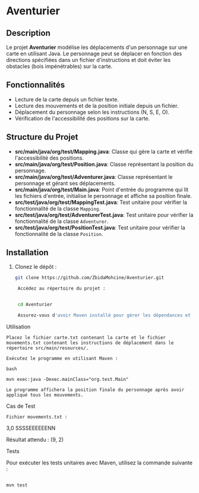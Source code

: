 # Aventurier

## Description

Le projet **Aventurier** modélise les déplacements d'un personnage sur une carte en utilisant Java. Le personnage peut se déplacer en fonction des directions spécifiées dans un fichier d'instructions et doit éviter les obstacles (bois impénétrables) sur la carte.

## Fonctionnalités

- Lecture de la carte depuis un fichier texte.
- Lecture des mouvements et de la position initiale depuis un fichier.
- Déplacement du personnage selon les instructions (N, S, E, O).
- Vérification de l'accessibilité des positions sur la carte.

## Structure du Projet

- **src/main/java/org/test/Mapping.java**: Classe qui gère la carte et vérifie l'accessibilité des positions.
- **src/main/java/org/test/Position.java**: Classe représentant la position du personnage.
- **src/main/java/org/test/Adventurer.java**: Classe représentant le personnage et gérant ses déplacements.
- **src/main/java/org/test/Main.java**: Point d'entrée du programme qui lit les fichiers d'entrée, initialise le personnage et affiche sa position finale.
- **src/test/java/org/test/MappingTest.java**: Test unitaire pour vérifier la fonctionnalité de la classe `Mapping`.
- **src/test/java/org/test/AdventurerTest.java**: Test unitaire pour vérifier la fonctionnalité de la classe `Adventurer`.
- **src/test/java/org/test/PositionTest.java**: Test unitaire pour vérifier la fonctionnalité de la classe `Position`.

## Installation

1. Clonez le dépôt :

   ```bash
   git clone https://github.com/ZbidaMohcine/Aventurier.git

    Accédez au répertoire du projet :


    cd Aventurier

    Assurez-vous d'avoir Maven installé pour gérer les dépendances et exécuter les tests. Sinon, vous pouvez utiliser un IDE comme IntelliJ IDEA ou Eclipse pour importer le projet.

Utilisation

    Placez le fichier carte.txt contenant la carte et le fichier movements.txt contenant les instructions de déplacement dans le répertoire src/main/resources/.

    Exécutez le programme en utilisant Maven :

    bash

    mvn exec:java -Dexec.mainClass="org.test.Main"

    Le programme affichera la position finale du personnage après avoir appliqué tous les mouvements.


Cas de Test

    Fichier movements.txt :

3,0
SSSSEEEEEENN

Résultat attendu : (9, 2)



Tests


Pour exécuter les tests unitaires avec Maven, utilisez la commande suivante :

```bash

mvn test

